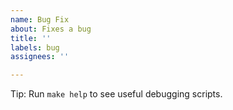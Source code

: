 ```yaml
---
name: Bug Fix
about: Fixes a bug
title: ''
labels: bug
assignees: ''

---
```


Tip: Run `make help` to see useful debugging scripts.

